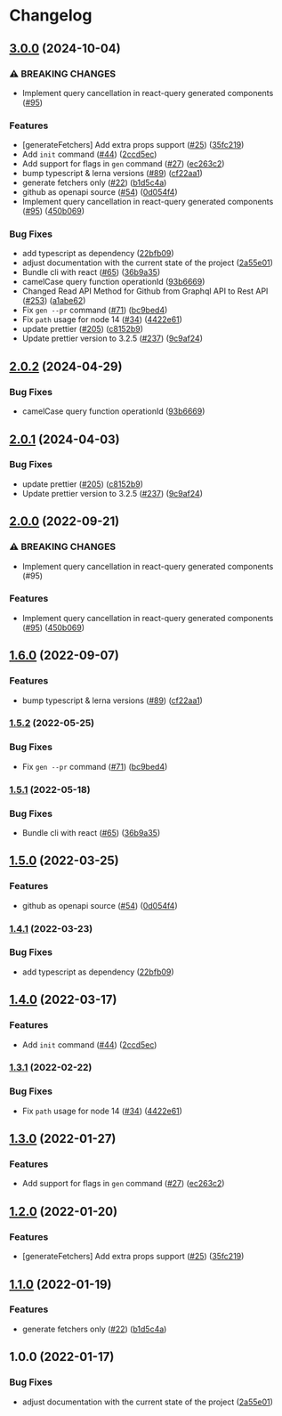 # Changelog

## [3.0.0](https://github.com/sschw/openapi-codegen/compare/cli-v2.0.2...cli-v3.0.0) (2024-10-04)


### ⚠ BREAKING CHANGES

* Implement query cancellation in react-query generated components ([#95](https://github.com/sschw/openapi-codegen/issues/95))

### Features

* [generateFetchers] Add extra props support ([#25](https://github.com/sschw/openapi-codegen/issues/25)) ([35fc219](https://github.com/sschw/openapi-codegen/commit/35fc219d9c644becdf38b0b3e38e1512d095d2d0))
* Add `init` command ([#44](https://github.com/sschw/openapi-codegen/issues/44)) ([2ccd5ec](https://github.com/sschw/openapi-codegen/commit/2ccd5ec45c4bc27908c45a16002afef04f92ed96))
* Add support for flags in `gen` command ([#27](https://github.com/sschw/openapi-codegen/issues/27)) ([ec263c2](https://github.com/sschw/openapi-codegen/commit/ec263c2f55e4cc4fcb1bc427bf2c9fd1152f640d))
* bump typescript & lerna versions ([#89](https://github.com/sschw/openapi-codegen/issues/89)) ([cf22aa1](https://github.com/sschw/openapi-codegen/commit/cf22aa1b999b86934ec907aa37dc53477ed0a3e2))
* generate fetchers only ([#22](https://github.com/sschw/openapi-codegen/issues/22)) ([b1d5c4a](https://github.com/sschw/openapi-codegen/commit/b1d5c4a6cc104904f4bc72777974973cdda7832d))
* github as openapi source ([#54](https://github.com/sschw/openapi-codegen/issues/54)) ([0d054f4](https://github.com/sschw/openapi-codegen/commit/0d054f488dfa660f647007002fd80b6ae242b784))
* Implement query cancellation in react-query generated components ([#95](https://github.com/sschw/openapi-codegen/issues/95)) ([450b069](https://github.com/sschw/openapi-codegen/commit/450b0696073746615d61ab66a7f09de337139a00))


### Bug Fixes

* add typescript as dependency ([22bfb09](https://github.com/sschw/openapi-codegen/commit/22bfb091e1617318a38e206d5f88fe3594e0f571))
* adjust documentation with the current state of the project ([2a55e01](https://github.com/sschw/openapi-codegen/commit/2a55e0119e1155c0280cd16e5cee95b39e9e7bca))
* Bundle cli with react ([#65](https://github.com/sschw/openapi-codegen/issues/65)) ([36b9a35](https://github.com/sschw/openapi-codegen/commit/36b9a35652b8adb95e70e8bffca0683ff11281d9))
* camelCase query function operationId ([93b6669](https://github.com/sschw/openapi-codegen/commit/93b6669997da806a2f7b6046e09a2b96e401f1f9))
* Changed Read API Method for Github from Graphql API to Rest API ([#253](https://github.com/sschw/openapi-codegen/issues/253)) ([a1abe62](https://github.com/sschw/openapi-codegen/commit/a1abe62f70910d1b418aa1a75cc317fac926b857))
* Fix `gen --pr` command ([#71](https://github.com/sschw/openapi-codegen/issues/71)) ([bc9bed4](https://github.com/sschw/openapi-codegen/commit/bc9bed4dfad6820556709736db43357d657dbda2))
* Fix `path` usage for node 14 ([#34](https://github.com/sschw/openapi-codegen/issues/34)) ([4422e61](https://github.com/sschw/openapi-codegen/commit/4422e61b317ffd4d3aa0b30340592063c4a222cc))
* update prettier ([#205](https://github.com/sschw/openapi-codegen/issues/205)) ([c8152b9](https://github.com/sschw/openapi-codegen/commit/c8152b9b303902997f399690f0a4ac753af497aa))
* Update prettier version to 3.2.5 ([#237](https://github.com/sschw/openapi-codegen/issues/237)) ([9c9af24](https://github.com/sschw/openapi-codegen/commit/9c9af24bb931b61e878c937b5608e7498d36778b))

## [2.0.2](https://github.com/fabien0102/openapi-codegen/compare/cli-v2.0.1...cli-v2.0.2) (2024-04-29)


### Bug Fixes

* camelCase query function operationId ([93b6669](https://github.com/fabien0102/openapi-codegen/commit/93b6669997da806a2f7b6046e09a2b96e401f1f9))

## [2.0.1](https://github.com/fabien0102/openapi-codegen/compare/cli-v2.0.0...cli-v2.0.1) (2024-04-03)


### Bug Fixes

* update prettier ([#205](https://github.com/fabien0102/openapi-codegen/issues/205)) ([c8152b9](https://github.com/fabien0102/openapi-codegen/commit/c8152b9b303902997f399690f0a4ac753af497aa))
* Update prettier version to 3.2.5 ([#237](https://github.com/fabien0102/openapi-codegen/issues/237)) ([9c9af24](https://github.com/fabien0102/openapi-codegen/commit/9c9af24bb931b61e878c937b5608e7498d36778b))

## [2.0.0](https://github.com/fabien0102/openapi-codegen/compare/cli-v1.6.0...cli-v2.0.0) (2022-09-21)


### ⚠ BREAKING CHANGES

* Implement query cancellation in react-query generated components (#95)

### Features

* Implement query cancellation in react-query generated components ([#95](https://github.com/fabien0102/openapi-codegen/issues/95)) ([450b069](https://github.com/fabien0102/openapi-codegen/commit/450b0696073746615d61ab66a7f09de337139a00))

## [1.6.0](https://github.com/fabien0102/openapi-codegen/compare/cli-v1.5.2...cli-v1.6.0) (2022-09-07)


### Features

* bump typescript & lerna versions ([#89](https://github.com/fabien0102/openapi-codegen/issues/89)) ([cf22aa1](https://github.com/fabien0102/openapi-codegen/commit/cf22aa1b999b86934ec907aa37dc53477ed0a3e2))

### [1.5.2](https://github.com/fabien0102/openapi-codegen/compare/cli-v1.5.1...cli-v1.5.2) (2022-05-25)


### Bug Fixes

* Fix `gen --pr` command ([#71](https://github.com/fabien0102/openapi-codegen/issues/71)) ([bc9bed4](https://github.com/fabien0102/openapi-codegen/commit/bc9bed4dfad6820556709736db43357d657dbda2))

### [1.5.1](https://github.com/fabien0102/openapi-codegen/compare/cli-v1.5.0...cli-v1.5.1) (2022-05-18)


### Bug Fixes

* Bundle cli with react ([#65](https://github.com/fabien0102/openapi-codegen/issues/65)) ([36b9a35](https://github.com/fabien0102/openapi-codegen/commit/36b9a35652b8adb95e70e8bffca0683ff11281d9))

## [1.5.0](https://github.com/fabien0102/openapi-codegen/compare/cli-v1.4.1...cli-v1.5.0) (2022-03-25)


### Features

* github as openapi source ([#54](https://github.com/fabien0102/openapi-codegen/issues/54)) ([0d054f4](https://github.com/fabien0102/openapi-codegen/commit/0d054f488dfa660f647007002fd80b6ae242b784))

### [1.4.1](https://github.com/fabien0102/openapi-codegen/compare/cli-v1.4.0...cli-v1.4.1) (2022-03-23)


### Bug Fixes

* add typescript as dependency ([22bfb09](https://github.com/fabien0102/openapi-codegen/commit/22bfb091e1617318a38e206d5f88fe3594e0f571))

## [1.4.0](https://github.com/fabien0102/openapi-codegen/compare/cli-v1.3.1...cli-v1.4.0) (2022-03-17)


### Features

* Add `init` command ([#44](https://github.com/fabien0102/openapi-codegen/issues/44)) ([2ccd5ec](https://github.com/fabien0102/openapi-codegen/commit/2ccd5ec45c4bc27908c45a16002afef04f92ed96))

### [1.3.1](https://github.com/fabien0102/openapi-codegen/compare/cli-v1.3.0...cli-v1.3.1) (2022-02-22)

### Bug Fixes

- Fix `path` usage for node 14 ([#34](https://github.com/fabien0102/openapi-codegen/issues/34)) ([4422e61](https://github.com/fabien0102/openapi-codegen/commit/4422e61b317ffd4d3aa0b30340592063c4a222cc))

## [1.3.0](https://github.com/fabien0102/openapi-codegen/compare/cli-v1.2.0...cli-v1.3.0) (2022-01-27)

### Features

- Add support for flags in `gen` command ([#27](https://github.com/fabien0102/openapi-codegen/issues/27)) ([ec263c2](https://github.com/fabien0102/openapi-codegen/commit/ec263c2f55e4cc4fcb1bc427bf2c9fd1152f640d))

## [1.2.0](https://github.com/fabien0102/openapi-codegen/compare/cli-v1.1.0...cli-v1.2.0) (2022-01-20)

### Features

- [generateFetchers] Add extra props support ([#25](https://github.com/fabien0102/openapi-codegen/issues/25)) ([35fc219](https://github.com/fabien0102/openapi-codegen/commit/35fc219d9c644becdf38b0b3e38e1512d095d2d0))

## [1.1.0](https://github.com/fabien0102/openapi-codegen/compare/cli-v1.0.0...cli-v1.1.0) (2022-01-19)

### Features

- generate fetchers only ([#22](https://github.com/fabien0102/openapi-codegen/issues/22)) ([b1d5c4a](https://github.com/fabien0102/openapi-codegen/commit/b1d5c4a6cc104904f4bc72777974973cdda7832d))

## 1.0.0 (2022-01-17)

### Bug Fixes

- adjust documentation with the current state of the project ([2a55e01](https://github.com/fabien0102/openapi-codegen/commit/2a55e0119e1155c0280cd16e5cee95b39e9e7bca))
